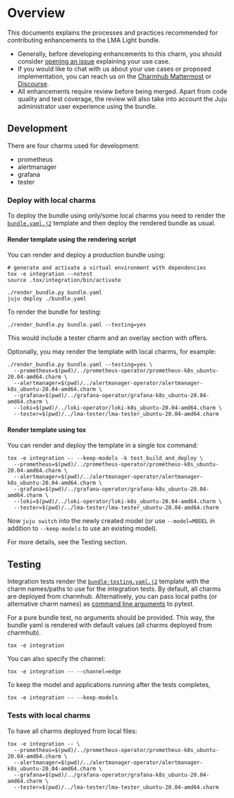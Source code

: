 # Overview

This documents explains the processes and practices recommended for
contributing enhancements to the LMA Light bundle.

- Generally, before developing enhancements to this charm, you should consider
  [opening an issue](https://github.com/canonical/lma-light-bundle) explaining
  your use case.
- If you would like to chat with us about your use cases or proposed
  implementation, you can reach us on the
  [Charmhub Mattermost](https://chat.charmhub.io/charmhub/channels/charm-dev)
  or [Discourse](https://discourse.charmhub.io/).
- All enhancements require review before being merged.
  Apart from code quality and test coverage, the review will also take into
  account the Juju administrator user experience using the bundle.

## Development

There are four charms used for development:
- prometheus
- alertmanager
- grafana
- tester

### Deploy with local charms

To deploy the bundle using only/some local charms you need to render the
[`bundle.yaml.j2`](bundle.yaml.j2) template
and then deploy the rendered bundle as usual.

#### Render template using the rendering script
You can render and deploy a production bundle using:

```shell
# generate and activate a virtual environment with dependencies
tox -e integration --notest
source .tox/integration/bin/activate

./render_bundle.py bundle.yaml
juju deploy ./bundle.yaml
```

To render the bundle for testing:

```shell
./render_bundle.py bundle.yaml --testing=yes
```

This would include a tester charm and an overlay section with offers.

Optionally, you may render the template with local charms, for example:

```shell
./render_bundle.py bundle.yaml --testing=yes \
  --prometheus=$(pwd)/../prometheus-operator/prometheus-k8s_ubuntu-20.04-amd64.charm \
  --alertmanager=$(pwd)/../alertmanager-operator/alertmanager-k8s_ubuntu-20.04-amd64.charm \
  --grafana=$(pwd)/../grafana-operator/grafana-k8s_ubuntu-20.04-amd64.charm \
  --loki=$(pwd)/../loki-operator/loki-k8s_ubuntu-20.04-amd64.charm \
  --tester=$(pwd)/../lma-tester/lma-tester_ubuntu-20.04-amd64.charm
```

#### Render template using tox
You can render and deploy the template in a single tox command:

```shell
tox -e integration -- --keep-models -k test_build_and_deploy \
  --prometheus=$(pwd)/../prometheus-operator/prometheus-k8s_ubuntu-20.04-amd64.charm \
  --alertmanager=$(pwd)/../alertmanager-operator/alertmanager-k8s_ubuntu-20.04-amd64.charm \
  --grafana=$(pwd)/../grafana-operator/grafana-k8s_ubuntu-20.04-amd64.charm \
  --loki=$(pwd)/../loki-operator/loki-k8s_ubuntu-20.04-amd64.charm \
  --tester=$(pwd)/../lma-tester/lma-tester_ubuntu-20.04-amd64.charm
```

Now `juju switch` into the newly created model (or use `--model=MODEL` in
addition to `--keep-models` to use an existing model).

For more details, see the Testing section.

## Testing
Integration tests render the
[`bundle-testing.yaml.j2`](tests/integration/bundle-testing.yaml.j2) template
with the charm names/paths to use for the integration tests.
By default, all charms are deployed from charmhub. Alternatively, you can pass
local paths (or alternative charm names) as
[command line arguments](tests/integration/conftest.py) to pytest.

For a pure bundle test, no arguments should be provided. This way, the bundle
yaml is rendered with default values (all charms deployed from charmhub).

```shell
tox -e integration
```

You can also specify the channel:

```shell
tox -e integration -- --channel=edge
```

To keep the model and applications running after the tests completes,
```shell
tox -e integration -- --keep-models
```

### Tests with local charms
To have all charms deployed from local files:

```shell
tox -e integration -- \
  --prometheus=$(pwd)/../prometheus-operator/prometheus-k8s_ubuntu-20.04-amd64.charm \
  --alertmanager=$(pwd)/../alertmanager-operator/alertmanager-k8s_ubuntu-20.04-amd64.charm \
  --grafana=$(pwd)/../grafana-operator/grafana-k8s_ubuntu-20.04-amd64.charm \
  --tester=$(pwd)/../lma-tester/lma-tester_ubuntu-20.04-amd64.charm
```
